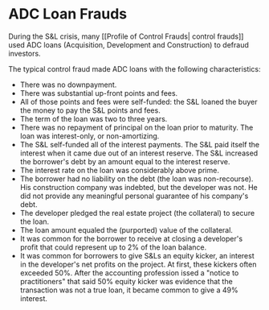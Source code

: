 # ADC Loan Frauds

During the S&L crisis, many [[Profile of Control Frauds| control frauds]] used ADC loans (Acquisition, Development and Construction) to defraud investors.

The typical control fraud made ADC loans with the following characteristics:
- There was no downpayment.
- There was substantial up-front points and fees.
- All of those points and fees were self-funded: the S&L loaned the buyer the money to pay the S&L points and fees.
- The term of the loan was two to three years.
- There was no repayment of principal on the loan prior to maturity. The loan was interest-only, or non-amortizing.
- The S&L self-funded all of the interest payments. The S&L paid itself the interest when it came due out of an interest reserve. The S&L increased the borrower's debt by an amount equal to the interest reserve.
- The interest rate on the loan was considerably above prime.
- The borrower had no liability on the debt (the loan was non-recourse). His construction company was indebted, but the developer was not. He did not provide any meaningful personal guarantee of his company's debt.
- The developer pledged the real estate project (the collateral) to secure the loan.
- The loan amount equaled the (purported) value of the collateral.
- It was common for the borrower to receive at closing a developer's profit that could represent up to 2% of the loan balance.
- It was common for borrowers to give S&Ls an equity kicker, an interest in the developer's net profits on the project. At first, these kickers often exceeded 50%. After the accounting profession issed a "notice to practitioners" that said 50% equity kicker was evidence that the transaction was not a true loan, it became common to give a 49% interest.

